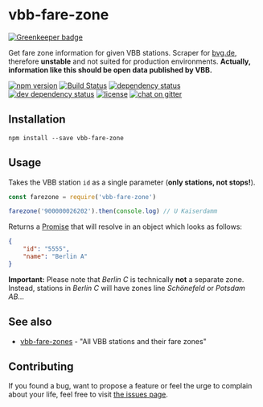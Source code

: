 # vbb-fare-zone

[![Greenkeeper badge](https://badges.greenkeeper.io/juliuste/vbb-fare-zone.svg)](https://greenkeeper.io/)

Get fare zone information for given VBB stations. Scraper for [bvg.de](https://www.bvg.de), therefore **unstable** and not suited for production environments. **Actually, information like this should be open data published by VBB.**

[![npm version](https://img.shields.io/npm/v/vbb-fare-zone.svg)](https://www.npmjs.com/package/vbb-fare-zone)
[![Build Status](https://travis-ci.org/juliuste/vbb-fare-zone.svg?branch=master)](https://travis-ci.org/juliuste/vbb-fare-zone)
[![dependency status](https://img.shields.io/david/juliuste/vbb-fare-zone.svg)](https://david-dm.org/juliuste/vbb-fare-zone)
[![dev dependency status](https://img.shields.io/david/dev/juliuste/vbb-fare-zone.svg)](https://david-dm.org/juliuste/vbb-fare-zone#info=devDependencies)
[![license](https://img.shields.io/github/license/juliuste/vbb-fare-zone.svg?style=flat)](LICENSE)
[![chat on gitter](https://badges.gitter.im/juliuste.svg)](https://gitter.im/juliuste)

## Installation

```shell
npm install --save vbb-fare-zone
```

## Usage

Takes the VBB station `id` as a single parameter (**only stations, not stops!**).

```js
const farezone = require('vbb-fare-zone')

farezone('900000026202').then(console.log) // U Kaiserdamm
```

Returns a [Promise](https://developer.mozilla.org/en-US/docs/Web/JavaScript/Reference/Global_Objects/promise) that will resolve in an object which looks as follows:

```json
{
    "id": "5555",
    "name": "Berlin A"
}
```

**Important:** Please note that *Berlin C* is technically **not** a separate zone. Instead, stations in *Berlin C* will have zones line *Schönefeld* or *Potsdam AB*…

## See also

- [vbb-fare-zones](https://github.com/derhuerst/vbb-fare-zones) - "All VBB stations and their fare zones"

## Contributing

If you found a bug, want to propose a feature or feel the urge to complain about your life, feel free to visit [the issues page](https://github.com/juliuste/vbb-fare-zone/issues).
